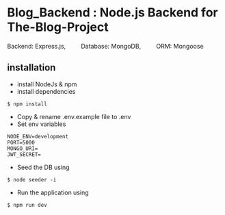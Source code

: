 # Blog_Backend : Node.js Backend for The-Blog-Project
<p>
Backend: Express.js,     Database: MongoDB,     ORM: Mongoose
</p>


## installation
- install NodeJs & npm
- install dependencies 
```
$ npm install
```
- Copy & rename .env.example file to .env
- Set env variables

```env
NODE_ENV=development
PORT=5000
MONGO_URI=
JWT_SECRET=
```
- Seed the DB using
```
$ node seeder -i
```
- Run the application using 
```
$ npm run dev
```


